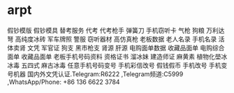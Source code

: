 # arpt
假钞模版 假钞模具 替考服务 代考 代考枪手 弹簧刀 手机窃听卡 气枪 狗粮 万利达弩 高纯度冰砖 军车牌照 警服 窃听器材 高仿真枪 老板数据 老人名录 手机名录 活体卖肾 文凭 军官证 狗支 黑市枪支 肾源 肝源 电购面单数据 收藏品面单 电购综合面单 收藏品面单 老板手机号码资料 资格证书 溜冰妹 建造师证 麻黄素 植物化壆冰 冰毒 五四式 麻古冰毒 任意手机号码变号 手机彩信改号 假钱假币 手机改号 手机变号机器 国内外文凭认证.Telegram:R6222 ,Telegram频道:C5999  ,WhatsApp/Phone: +86 136 6622 3784
